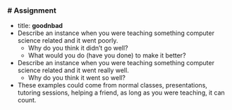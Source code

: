 ### # Assignment
  * title: **goodnbad**
  * Describe an instance when you were teaching something computer science related and it went poorly.
    - Why do you think it didn’t go well?
    - What would you do (have you done) to make it better?
  * Describe an instance when you were teaching something computer science related and it went really well.
    - Why do you think it went so well?
  * These examples could come from normal classes, presentations, tutoring sessions, helping a friend, as long as you were teaching, it can count.
